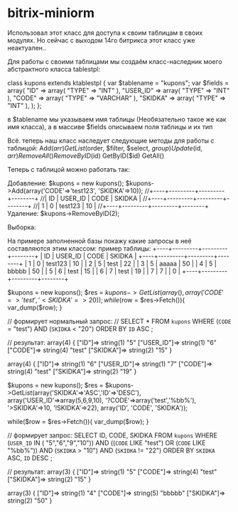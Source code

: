 bitrix-miniorm
==============

Использовал этот класс для доступа к своим таблицам в своих модулях. Но сейчас с выходом 14го битрикса этот класс уже неактуален..

Для работы с своими таблицами мы создаём класс-наследник моего абстрактного класса tablestpl:

class kupons extends ktablestpl { 
       var $tablename = "kupons"; 
       var $fields = array( 
       "ID"   =>  array( "TYPE" => "INT" ), 
       "USER_ID"   =>  array( "TYPE" => "INT" ), 
       "CODE"   =>  array( "TYPE" => "VARCHAR" ), 
       "SKIDKA"   =>  array( "TYPE" => "INT" ), 
   ); 
};

в $tablename мы указываем имя таблицы (Необязательно такое же как имя класса), а в массиве $fields описываем поля таблицы и их тип

Всё. теперь наш класс наследует следующие методы для работы с таблицой:
    Add($arr)
    GetList($order, $filter, $select, $group)
    Update($id, $arr)
    RemoveAll()
    RemoveByID($id)
    GetByID($id)
    GetAll()

Теперь с таблицой можно работать так:

Добавление:
$kupons = new kupons();
$kupons->Add(array('CODE'=>'test123', 'SKIDKA'=>10));
//+----+---------+---------+--------+
//| ID | USER_ID | CODE    | SKIDKA |
//+----+---------+---------+--------+
//|  1 |       0 | test123 |     10 |
//+----+---------+---------+--------+
Удаление:
$kupons->RemoveByID(2);

Выборка:

На примере заполненной базы покажу какие запросы в неё составляются этим классом:
пример таблицы:
+----+---------+---------+--------+
| ID | USER_ID | CODE    | SKIDKA |
+----+---------+---------+--------+
|  1 |       0 | test123 |     10 |
|  2 |       5 | test    |     22 |
|  3 |       5 | aaaaa   |     50 |
|  4 |       5 | bbbbb   |     50 |
|  5 |       6 | test    |     15 |
|  6 |       7 | test    |     19 |
|  7 |       7 |         |      0 |
+----+---------+---------+--------+

$kupons = new kupons();
$res = $kupons->GetList(array(), array('CODE'=>'test', '<SKIDKA'=>20));
while($row = $res->Fetch()){	
	var_dump($row);
} 

// формирует нормальный запрос:
// SELECT * FROM `kupons` WHERE (`CODE` = "test") 
        AND (`SKIDKA` < "20") ORDER BY `ID` ASC ;
 
// результат: 
array(4) {
  ["ID"]=>
  string(1) "5"
  ["USER_ID"]=>
  string(1) "6"
  ["CODE"]=>
  string(4) "test"
  ["SKIDKA"]=>
  string(2) "15"
}

array(4) {
  ["ID"]=>
  string(1) "6"
  ["USER_ID"]=>
  string(1) "7"
  ["CODE"]=>
  string(4) "test"
  ["SKIDKA"]=>
  string(2) "19"
} 




$kupons = new kupons();
$res = $kupons->GetList(array('SKIDKA'=>'ASC','ID'=>'DESC'), 
   array('USER_ID'=>array(5,6,9,10), 
         '?CODE'=>array('test','%bb%'), 
         '>SKIDKA'=>10,
         '!SKIDKA'=>22),
   array('ID', 'CODE', 'SKIDKA'));

while($row = $res->Fetch()){
	var_dump($row);
} 

// формирует запрос:
SELECT ID, CODE, SKIDKA FROM `kupons`
 WHERE (`USER_ID` IN ( "5","6","9","10")) 
         AND ((`CODE` LIKE "test")  OR (`CODE` LIKE "%bb%")) 
         AND (`SKIDKA` > "10") AND (`SKIDKA` != "22")
 ORDER BY `SKIDKA` ASC, `ID` DESC ;
 
// результат: 
array(3) {
  ["ID"]=>
  string(1) "5"
  ["CODE"]=>
  string(4) "test"
  ["SKIDKA"]=>
  string(2) "15"
}

array(3) {
  ["ID"]=>
  string(1) "4"
  ["CODE"]=>
  string(5) "bbbbb"
  ["SKIDKA"]=>
  string(2) "50"
}
